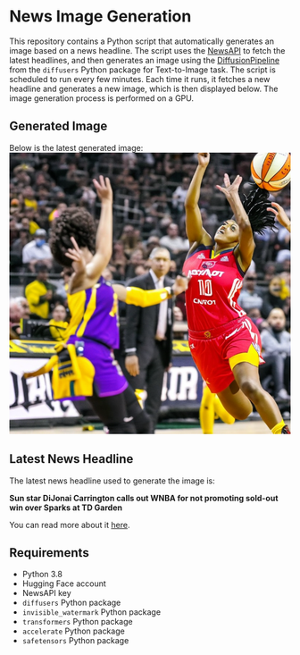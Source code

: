 # News Image Generation
This repository contains a Python script that automatically generates an image based on a news headline. The script uses the [NewsAPI](https://newsapi.org/) to fetch the latest headlines, and then generates an image using the [DiffusionPipeline](https://github.com/huggingface/diffusers) from the `diffusers` Python package for Text-to-Image task.
The script is scheduled to run every few minutes. Each time it runs, it fetches a new headline and generates a new image, which is then displayed below. The image generation process is performed on a GPU.

## Generated Image
Below is the latest generated image:
![Generated Image](image.png)

## Latest News Headline
The latest news headline used to generate the image is:

**Sun star DiJonai Carrington calls out WNBA for not promoting sold-out win over Sparks at TD Garden**

You can read more about it [here](https://news.google.com/rss/articles/CBMi1AFBVV95cUxPVHVBcnpYUVlaeTlNS3g3UHptVnpNNkJqTGlZUG9tRjk5LXAzNVZSalQ1dktqQlNIZWE1UWlJR1BRVlA4UWw3TmJmVkt3aEY5Y0tBWExGWHJ3UHVjVE1XTDlCS08zeWptMDdETlhPX3NjZl9WaVI4VHVvd3g1eDJwX2V5aEI3S0tiYUU0SENBVlVUMmEzamhsVGhqQnVDeUtPSDFrNW5PdzB3Uk1qcXNUSURoSHFZanlDdDU3NXVJNGs2WFpUT0ZWT0Z1UmdhV0VmSVJlbw?oc=5).

## Requirements
- Python 3.8
- Hugging Face account
- NewsAPI key
- `diffusers` Python package
- `invisible_watermark` Python package
- `transformers` Python package
- `accelerate` Python package
- `safetensors` Python package
